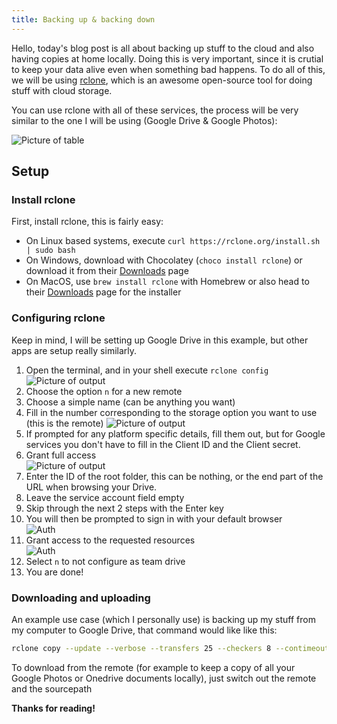 ```yaml
---
title: Backing up & backing down
---
```


Hello, today's blog post is all about backing up stuff to the cloud and also having copies at home locally. Doing this is very important, since it is crutial to keep your data alive even when something  bad happens. To do all of this, we will be using [rclone](https://rclone.org/), which is an awesome open-source tool for doing stuff with cloud storage.

You can use rclone with all of these services, the process will be very similar to the one I will be using (Google Drive & Google Photos):

![Picture of table](https://trnck.dev/0:/img/7e5d5c64-3155-4cbb-9782-2649969908c2.png)

## Setup
### Install rclone
First, install rclone, this is fairly easy:
* On Linux based systems, execute `curl https://rclone.org/install.sh | sudo bash`
* On Windows, download with Chocolatey (`choco install rclone`) or download it from their [Downloads](https://rclone.org/downloads/) page
* On MacOS, use `brew install rclone` with Homebrew or also head to their [Downloads](https://rclone.org/downloads/) page for the installer

### Configuring rclone
Keep in mind, I will be setting up Google Drive in this example, but other apps are setup really similarly.
1. Open the terminal, and in your shell execute `rclone config` <br>
![Picture of output](https://trnck.dev/0:/img/3ab6781d-566a-4f5e-a618-6958d0cb06c7.png)
2. Choose the option `n` for a new remote 
3. Choose a simple name (can be anything you want) <br>
4. Fill in the number corresponding to the storage option you want to use (this is the remote)
![Picture of output](https://trnck.dev/0:/img/26104b81-0495-42e4-a1d7-741440994d8d.png)
5. If prompted for any platform specific details, fill them out, but for Google services you don't have to fill in the Client ID and the Client secret.
6. Grant full access <br>
![Picture of output](https://trnck.dev/0:/img/f171e556-b416-4f75-8cb2-02c473f2b432.png)
7. Enter the ID of the root folder, this can be nothing, or the end part of the URL when browsing your Drive.
8. Leave the service account field empty
9. Skip through the next 2 steps with the Enter key
10. You will then be prompted to sign in with your default browser <br>
![Auth](https://trnck.dev/0:/img/a13047c6-6829-4754-8301-7b7b8c04c3a0.png)
11. Grant access to the requested resources <br>
![Auth](https://trnck.dev/0:/img/542ff7b7-10b6-4ed6-aef1-ecdbbd56c7df.png)
12. Select `n` to not configure as team drive
13.  You are done!

### Downloading and uploading
An example use case (which I personally use) is backing up my stuff from my computer to Google Drive, that command would like like this:
```sh
rclone copy --update --verbose --transfers 25 --checkers 8 --contimeout 60s --timeout 300s --retries 3 --low-level-retries 10 --stats 1s "/mnt/c/directory" remote:
```

To download from the remote (for example to keep a copy of all your Google Photos or Onedrive documents locally), just switch out the remote and the sourcepath

**Thanks for reading!**
